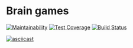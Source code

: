 Brain games
===========

[![Maintainability](https://api.codeclimate.com/v1/badges/1ae4272d6d265319b593/maintainability)](https://codeclimate.com/github/fidilly/project-lvl1-s470/maintainability) [![Test Coverage](https://api.codeclimate.com/v1/badges/1ae4272d6d265319b593/test_coverage)](https://codeclimate.com/github/fidilly/project-lvl1-s470/test_coverage) [![Build Status](https://travis-ci.org/fidilly/project-lvl1-s470.svg?branch=master)](https://travis-ci.org/fidilly/project-lvl1-s470)

[![asciicast](https://asciinema.org/a/238143.svg)](https://asciinema.org/a/238143)
